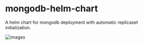 # mongodb-helm-chart
A helm chart for mongodb deployment with automatic replicaset initialization.

![images](https://github.com/user-attachments/assets/1538d233-4830-4ac7-84b4-607fc34e128f)




